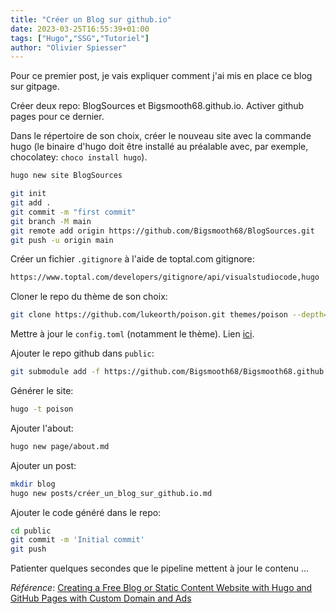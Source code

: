 ```yaml
---
title: "Créer un Blog sur github.io"
date: 2023-03-25T16:55:39+01:00
tags: ["Hugo","SSG","Tutoriel"]
author: "Olivier Spiesser"
---
```


Pour ce premier post, je vais expliquer comment j'ai mis en place ce blog sur gitpage.
<!--more-->
Créer deux repo: BlogSources et Bigsmooth68.github.io. Activer github pages pour ce dernier.

Dans le répertoire de son choix, créer le nouveau site avec la commande hugo (le binaire d'hugo doit être installé au préalable avec, par exemple, chocolatey: `choco install hugo`).
```bash
hugo new site BlogSources
```

```bash
git init
git add .
git commit -m "first commit"
git branch -M main
git remote add origin https://github.com/Bigsmooth68/BlogSources.git
git push -u origin main
```

Créer un fichier `.gitignore` à l'aide de toptal.com gitignore:
```bash
https://www.toptal.com/developers/gitignore/api/visualstudiocode,hugo
```

Cloner le repo du thème de son choix:
```bash
git clone https://github.com/lukeorth/poison.git themes/poison --depth=1
```

Mettre à jour le `config.toml` (notamment le thème). Lien [ici](https://github.com/Bigsmooth68/BlogSources/blob/main/config.toml).

Ajouter le repo github dans `public`:
```bash
git submodule add -f https://github.com/Bigsmooth68/Bigsmooth68.github.io public
```

Générer le site:
```bash
hugo -t poison
```

Ajouter l'about:
```bash
hugo new page/about.md
```

Ajouter un post:
```bash
mkdir blog
hugo new posts/créer_un_blog_sur_github.io.md
```

Ajouter le code généré dans le repo:
```bash
cd public
git commit -m 'Initial commit'
git push
```

Patienter quelques secondes que le pipeline mettent à jour le contenu ...

_Référence_: [Creating a Free Blog or Static Content Website with Hugo and GitHub Pages with Custom Domain and Ads](https://www.youtube.com/watch?v=LSJ5S8VG5aU)